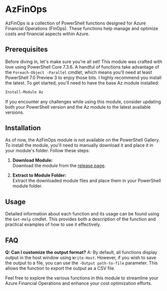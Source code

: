 # AzFinOps

AzFinOps is a collection of PowerShell functions designed for Azure Financial Operations (FinOps). These functions help manage and optimize costs and financial aspects within Azure.

## Prerequisites

Before diving in, let's make sure you're all set! This module was crafted with love using PowerShell Core 7.3.6. A handful of functions take advantage of the `Foreach-Object -Parallel` cmdlet, which means you'll need at least PowerShell 7.0 Preview 3 to enjoy those bits. I highly recommend you install the latest. To get started, you'll need to have the base Az module installed:

```PowerShell
Install-Module Az
```

If you encounter any challenges while using this module, consider updating both your PowerShell version and the Az module to the latest available versions.

## Installation

As of now, the AzFinOps module is not available on the PowerShell Gallery. To install the module, you'll need to manually download it and place it in your module's folder. Follow these steps:

1. **Download Module:**  
    Download the module from the [release page](https://github.com/sc-andrep/AzFinOps/releases).

2. **Extract to Module Folder:**  
    Extract the downloaded module files and place them in your PowerShell module folder.

## Usage

Detailed information about each function and its usage can be found using the `Get-Help` cmdlet. This provides both a description of the function and practical examples of how to use it effectively.

## FAQ

**Q: Can I customize the output format?**
A: By default, all functions display output in the host window using `Write-Host`. However, if you wish to save the output to a file, you can use the `-Output path-to-file` parameter. This allows the function to export the output as a CSV file.

Feel free to explore the various functions in this module to streamline your Azure Financial Operations and enhance your cost optimization efforts.
